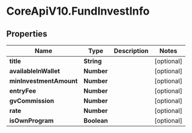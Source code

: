 # CoreApiV10.FundInvestInfo

## Properties
Name | Type | Description | Notes
------------ | ------------- | ------------- | -------------
**title** | **String** |  | [optional] 
**availableInWallet** | **Number** |  | [optional] 
**minInvestmentAmount** | **Number** |  | [optional] 
**entryFee** | **Number** |  | [optional] 
**gvCommission** | **Number** |  | [optional] 
**rate** | **Number** |  | [optional] 
**isOwnProgram** | **Boolean** |  | [optional] 


